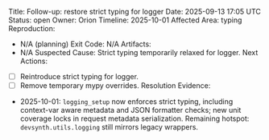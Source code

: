 Title: Follow-up: restore strict typing for logger
Date: 2025-09-13 17:05 UTC
Status: open
Owner: Orion
Timeline: 2025-10-01
Affected Area: typing
Reproduction:
  - N/A (planning)
Exit Code: N/A
Artifacts:
  - N/A
Suspected Cause: Strict typing temporarily relaxed for logger.
Next Actions:
  - [ ] Reintroduce strict typing for logger.
  - [ ] Remove temporary mypy overrides.
Resolution Evidence:
  - 2025-10-01: `logging_setup` now enforces strict typing, including context-var aware metadata and JSON formatter checks; new unit coverage locks in request metadata serialization. Remaining hotspot: `devsynth.utils.logging` still mirrors legacy wrappers.
